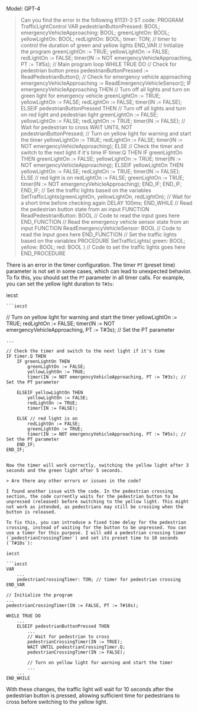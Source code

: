 Model: GPT-4

> Can you find the error in the following 61131-3 ST code: PROGRAM TrafficLightControl VAR pedestrianButtonPressed: BOOL; emergencyVehicleApproaching: BOOL; greenLightOn: BOOL; yellowLightOn: BOOL; redLightOn: BOOL; timer: TON; // timer to control the duration of green and yellow lights END\_VAR // Initialize the program greenLightOn := TRUE; yellowLightOn := FALSE; redLightOn := FALSE; timer(IN := NOT emergencyVehicleApproaching, PT := T#5s); // Main program loop WHILE TRUE DO // Check for pedestrian button press pedestrianButtonPressed := ReadPedestrianButton(); // Check for emergency vehicle approaching emergencyVehicleApproaching := ReadEmergencyVehicleSensor(); IF emergencyVehicleApproaching THEN // Turn off all lights and turn on green light for emergency vehicle greenLightOn := TRUE; yellowLightOn := FALSE; redLightOn := FALSE; timer(IN := FALSE); ELSEIF pedestrianButtonPressed THEN // Turn off all lights and turn on red light and pedestrian light greenLightOn := FALSE; yellowLightOn := FALSE; redLightOn := TRUE; timer(IN := FALSE); // Wait for pedestrian to cross WAIT UNTIL NOT pedestrianButtonPressed; // Turn on yellow light for warning and start the timer yellowLightOn := TRUE; redLightOn := FALSE; timer(IN := NOT emergencyVehicleApproaching); ELSE // Check the timer and switch to the next light if it's time IF timer.Q THEN IF greenLightOn THEN greenLightOn := FALSE; yellowLightOn := TRUE; timer(IN := NOT emergencyVehicleApproaching); ELSEIF yellowLightOn THEN yellowLightOn := FALSE; redLightOn := TRUE; timer(IN := FALSE); ELSE // red light is on redLightOn := FALSE; greenLightOn := TRUE; timer(IN := NOT emergencyVehicleApproaching); END\_IF; END\_IF; END\_IF; // Set the traffic lights based on the variables SetTrafficLights(greenLightOn, yellowLightOn, redLightOn); // Wait for a short time before checking again DELAY 100ms; END\_WHILE // Read the pedestrian button state from an input FUNCTION ReadPedestrianButton: BOOL // Code to read the input goes here END\_FUNCTION // Read the emergency vehicle sensor state from an input FUNCTION ReadEmergencyVehicleSensor: BOOL // Code to read the input goes here END\_FUNCTION // Set the traffic lights based on the variables PROCEDURE SetTrafficLights( green: BOOL; yellow: BOOL; red: BOOL ) // Code to set the traffic lights goes here END\_PROCEDURE

There is an error in the timer configuration. The timer `PT` (preset time) parameter is not set in some cases, which can lead to unexpected behavior. To fix this, you should set the `PT` parameter in all timer calls. For example, you can set the yellow light duration to `T#3s`:

iecst

    ```iecst
// Turn on yellow light for warning and start the timer
    yellowLightOn := TRUE;
    redLightOn := FALSE;
    timer(IN := NOT emergencyVehicleApproaching, PT := T#3s); // Set the PT parameter

    ...
    
    // Check the timer and switch to the next light if it's time
    IF timer.Q THEN
        IF greenLightOn THEN
            greenLightOn := FALSE;
            yellowLightOn := TRUE;
            timer(IN := NOT emergencyVehicleApproaching, PT := T#3s); // Set the PT parameter

        ELSEIF yellowLightOn THEN
            yellowLightOn := FALSE;
            redLightOn := TRUE;
            timer(IN := FALSE);

        ELSE // red light is on
            redLightOn := FALSE;
            greenLightOn := TRUE;
            timer(IN := NOT emergencyVehicleApproaching, PT := T#5s); // Set the PT parameter
        END_IF;
    END_IF;
```

Now the timer will work correctly, switching the yellow light after 3 seconds and the green light after 5 seconds.

> Are there any other errors or issues in the code?

I found another issue with the code. In the pedestrian crossing section, the code currently waits for the pedestrian button to be unpressed (released) before switching to the yellow light. This might not work as intended, as pedestrians may still be crossing when the button is released.

To fix this, you can introduce a fixed time delay for the pedestrian crossing, instead of waiting for the button to be unpressed. You can use a timer for this purpose. I will add a pedestrian crossing timer (`pedestrianCrossingTimer`) and set its preset time to 10 seconds (`T#10s`):

iecst

```iecst
VAR
    ...
    pedestrianCrossingTimer: TON; // timer for pedestrian crossing
END_VAR

// Initialize the program
...
pedestrianCrossingTimer(IN := FALSE, PT := T#10s);

WHILE TRUE DO
    ...
    ELSEIF pedestrianButtonPressed THEN
        ...
        // Wait for pedestrian to cross
        pedestrianCrossingTimer(IN := TRUE);
        WAIT UNTIL pedestrianCrossingTimer.Q;
        pedestrianCrossingTimer(IN := FALSE);
        
        // Turn on yellow light for warning and start the timer
        ...
    ...
END_WHILE
```

With these changes, the traffic light will wait for 10 seconds after the pedestrian button is pressed, allowing sufficient time for pedestrians to cross before switching to the yellow light.